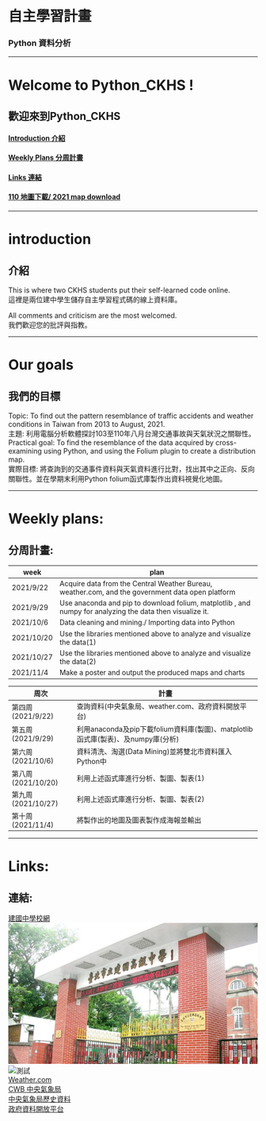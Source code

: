 # 自主學習計畫
### Python 資料分析
---
# Welcome to Python_CKHS !  
## 歡迎來到Python_CKHS
#### [Introduction 介紹](#introduction)  
#### [Weekly Plans 分周計畫](#week-plan)  
#### [Links 連結](#Links)  
#### [110 地圖下載/ 2021 map download](https://drive.google.com/file/d/1wcdlr0nXwRiip890IfXGeKh-oJsOETO8/view?usp=sharing)
---

# introduction
## 介紹
This is where two CKHS students put their self-learned code online.  
這裡是兩位建中學生儲存自主學習程式碼的線上資料庫。

All comments and criticism are the most welcomed.  
我們歡迎您的批評與指教。
***
# Our goals  
## 我們的目標
Topic: To find out the pattern resemblance of traffic accidents and weather conditions in Taiwan from 2013 to August, 2021.  
主題: 利用電腦分析軟體探討103至110年八月台灣交通事故與天氣狀況之關聯性。  
Practical goal: To find the resemblance of the data acquired by cross-examining using Python, and using the Folium plugin to create a distribution map.  
實際目標: 將查詢到的交通事件資料與天氣資料進行比對，找出其中之正向、反向關聯性。並在學期末利用Python folium函式庫製作出資料視覺化地圖。  
***
# Weekly plans:
## 分周計畫:    
| week | plan | 
| --- | --- | 
| 2021/9/22 | Acquire data from the Central Weather Bureau, weather.com, and the government data open platform | 
| 2021/9/29 | Use anaconda and pip to download folium, matplotlib , and numpy for analyzing the data then visualize it. | 
| 2021/10/6 | Data cleaning and mining./ Importing data into Python | 
| 2021/10/20 | Use the libraries mentioned above to analyze and visualize the data(1) | 
| 2021/10/27 |  Use the libraries mentioned above to analyze and visualize the data(2) | 
| 2021/11/4 | Make a poster and output the produced maps and charts | 

 
| 周次 | 計畫 | 
| --- | --- | 
| 第四周(2021/9/22) | 查詢資料(中央氣象局、weather.com、政府資料開放平台) | 
| 第五周(2021/9/29) | 利用anaconda及pip下載folium資料庫(製圖)、matplotlib函式庫(製表)、及numpy庫(分析) | 
| 第六周(2021/10/6) | 資料清洗、淘選(Data Mining)並將雙北市資料匯入Python中 | 
| 第八周(2021/10/20) | 利用上述函式庫進行分析、製圖、製表(1) | 
| 第九周(2021/10/27) | 利用上述函式庫進行分析、製圖、製表(2) | 
| 第十周(2021/11/4) | 將製作出的地圖及圖表製作成海報並輸出 | 
***
# Links:   
## 連結:  
[建國中學校網](https://www2.ck.tp.edu.tw/)  
![建中大門](https://github.com/Ethane1755/Python_CKHS/blob/main/%E5%9C%96%E7%89%87/%E5%BB%BA%E4%B8%AD%E5%A4%A7%E9%96%80.jpg)
![測試](https://upload.wikimedia.org/wikipedia/zh/3/30/CKHS_Taipei_Logo.svg)  
[Weather.com](https://weather.com/zh-TW/weather/today/l/TWXX0021:1:TW?Goto=Redirected)  
[CWB 中央氣象局](https://www.cwb.gov.tw/V8/C/)  
[中央氣象局歷史資料](https://www.cwb.gov.tw/V8/C/C/Watch/watch_3.html)  
[政府資料開放平台](https://data.gov.tw/)  

